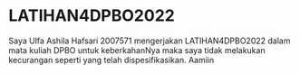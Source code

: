 # LATIHAN4DPBO2022

Saya Ulfa Ashila Hafsari 2007571 mengerjakan LATIHAN4DPBO2022 dalam mata kuliah DPBO untuk keberkahanNya maka saya tidak melakukan kecurangan seperti yang telah dispesifikasikan. Aamiin
